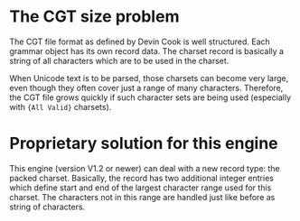 # The CGT size problem #

The CGT file format as defined by Devin Cook is well structured. Each grammar object has its own record data. The charset record is basically a string of all characters which are to be used in the charset.

When Unicode text is to be parsed, those charsets can become very large, even though they often cover just a range of many characters. Therefore, the CGT file grows quickly if such character sets are being used (especially with `{All Valid}` charsets).

# Proprietary solution for this engine #

This engine (version V1.2 or newer) can deal with a new record type: the packed charset. Basically, the record has two additional integer entries which define start and end of the largest character range used for this charset. The characters not in this range are handled just like before as string of characters.